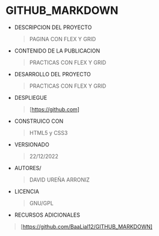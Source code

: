 # GITHUB_MARKDOWN
- DESCRIPCION DEL PROYECTO
    >PAGINA CON FLEX Y GRID
- CONTENIDO DE LA PUBLICACION
    >PRACTICAS CON FLEX Y GRID
- DESARROLLO DEL PROYECTO
    >PRACTICAS CON FLEX Y GRID
- DESPLIEGUE
    >[https://github.com]
- CONSTRUICO CON
    >HTML5 y CSS3
- VERSIONADO
    >22/12/2022
- AUTORES/
    >DAVID UREÑA ARRONIZ
- LICENCIA
    >GNU/GPL
- RECURSOS ADICIONALES
>[https://github.com/BaaLial12/GITHUB_MARKDOWN]
